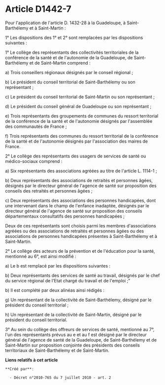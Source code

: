 # Article D1442-7

Pour l'application de l'article D. 1432-28 à la Guadeloupe, à Saint-Barthélemy et à Saint-Martin :

1° Les dispositions des 1° et 2° sont remplacées par les dispositions suivantes :

1° Le collège des représentants des collectivités territoriales de la conférence de la santé et de l'autonomie de la
Guadeloupe, de Saint-Barthélemy et de Saint-Martin comprend :

a) Trois conseillers régionaux désignés par le conseil régional ;

b) Le président du conseil territorial de Saint-Barthélemy ou son représentant ;

c) Le président du conseil territorial de Saint-Martin ou son représentant ;

d) Le président du conseil général de Guadeloupe ou son représentant ;

e) Trois représentants des groupements de communes du ressort territorial de la conférence de la santé et de l'autonomie
désignés par l'assemblée des communautés de France ;

f) Trois représentants des communes du ressort territorial de la conférence de la santé et de l'autonomie désignés par
l'association des maires de France.

2° Le collège des représentants des usagers de services de santé ou médico-sociaux comprend :

a) Six représentants des associations agréées au titre de l'article L. 1114-1 ;

b) Deux représentants des associations de retraités et personnes âgées, désignés par le directeur général de l'agence de
santé sur proposition des conseils des retraités et personnes âgées ;

c) Deux représentants des associations des personnes handicapées, dont une intervenant dans le champ de l'enfance inadaptée,
désignés par le directeur général de l'agence de santé sur proposition des conseils départementaux consultatifs des personnes
handicapées ;

Deux de ces représentants sont choisis parmi les membres d'associations agréées ou des associations de retraités et personnes
âgées ou des associations de personnes handicapées présentes à Saint-Barthélemy et à Saint-Martin.

2° Le collège des acteurs de la prévention et de l'éducation pour la santé, mentionné au 6°, est ainsi modifié :

a) Le b est remplacé par les dispositions suivantes :

b) Deux représentants des services de santé au travail, désignés par le chef du service régional de l'Etat chargé du travail
et de l'emploi ;”

b) Il est complété par deux alinéas ainsi rédigés :

g) Un représentant de la collectivité de Saint-Barthélemy, désigné par le président du conseil territorial ;

h) Un représentant de la collectivité de Saint-Martin, désigné par le président du conseil territorial.

3° Au sein du collège des offreurs de services de santé, mentionné au 7°, l'un des représentants prévus au e et au f est
désigné par le directeur général de l'agence de santé de la Guadeloupe, de Saint-Barthélemy et de Saint-Martin sur
proposition conjointe des présidents des conseils territoriaux de Saint-Barthélemy et de Saint-Martin.

**Liens relatifs à cet article**

	**Créé par**:

	  - Décret n°2010-765 du 7 juillet 2010 - art. 2
